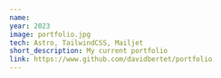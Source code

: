 ```yaml
---
name:
year: 2023
image: portfolio.jpg
tech: Astro, TailwindCSS, Mailjet
short_description: My current portfolio
link: https://www.github.com/davidbertet/portfolio
---
```


